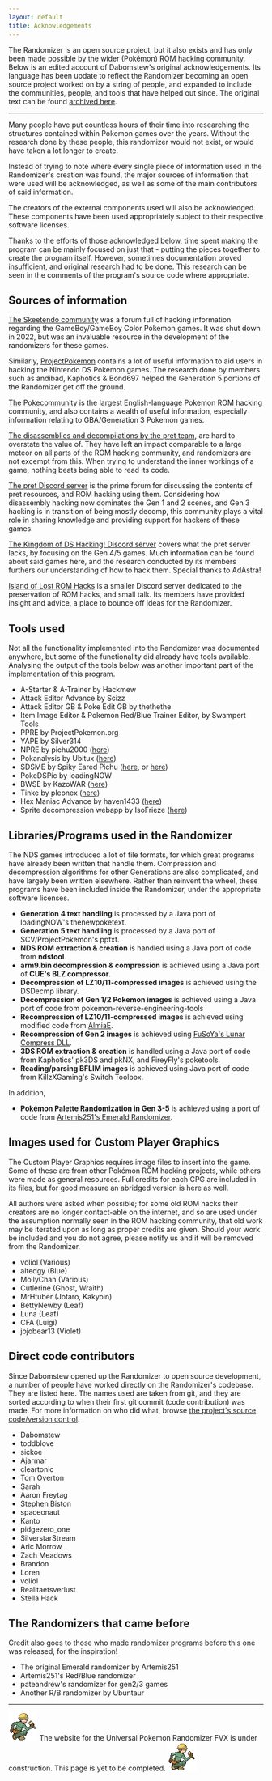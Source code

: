 ```yaml
---
layout: default
title: Acknowledgements
---
```


The Randomizer is an open source project, but it also exists and has only been made possible by the wider (Pokémon) ROM hacking community. Below is an edited account of Dabomstew's original acknowledgements. Its language has been update to reflect the Randomizer becoming an open source project worked on by a string of people, and expanded to include the communities, people, and tools that have helped out since. The original text can be found [archived here](https://web.archive.org/web/20240110170403/https://pokehacks.dabomstew.com/randomizer/acks.php).

---

Many people have put countless hours of their time into researching the structures contained within Pokemon games over the years. Without the research done by these people, this randomizer would not exist, or would have taken a lot longer to create.

Instead of trying to note where every single piece of information used in the Randomizer's creation was found, the major sources of information that were used will be acknowledged, as well as some of the main contributors of said information.

The creators of the external components used will also be acknowledged. These components have been used appropriately subject to their respective software licenses.

Thanks to the efforts of those acknowledged below, time spent making the program can be mainly focused on just that - putting the pieces together to create the program itself. However, sometimes documentation proved insufficient, and original research had to be done. This research can be seen in the comments of the program's source code where appropriate.

## Sources of information

[The Skeetendo community](https://web.archive.org/web/20220929151130/https://hax.iimarckus.org/topic/8058/) was a forum full of hacking information regarding the GameBoy/GameBoy Color Pokemon games. It was shut down in 2022, but was an invaluable resource in the development of the randomizers for these games.

Similarly, [ProjectPokemon](https://projectpokemon.org/) contains a lot of useful information to aid users in hacking the Nintendo DS Pokemon games. The research done by members such as andibad, Kaphotics & Bond697 helped the Generation 5 portions of the Randomizer get off the ground.

[The Pokecommunity](https://www.pokecommunity.com/) is the largest English-language Pokemon ROM hacking community, and also contains a wealth of useful information, especially information relating to GBA/Generation 3 Pokemon games.

[The disassemblies and decompilations by the pret team](https://pret.github.io/), are hard to overstate the value of. They have left an impact comparable to a large meteor on all parts of the ROM hacking community, and randomizers are not excempt from this. When trying to understand the inner workings of a game, nothing beats being able to read its code. 

[The pret Discord server](https://discord.com/invite/d5dubZ3) is the prime forum for discussing the contents of pret resources, and ROM hacking using them. Considering how disassembly hacking now dominates the Gen 1 and 2 scenes, and Gen 3 hacking is in transition of being mostly decomp, this community plays a vital role in sharing knowledge and providing support for hackers of these games.

[The Kingdom of DS Hacking! Discord server](https://discord.com/invite/m4XcSTB4ga) covers what the pret server lacks, by focusing on the Gen 4/5 games. Much information can be found about said games here, and the research conducted by its members furthers our understanding of how to hack them. Special thanks to AdAstra!

[Island of Lost ROM Hacks](https://discord.gg/NrPDYB2mtW) is a smaller Discord server dedicated to the preservation of ROM hacks, and small talk. Its members have provided insight and advice, a place to bounce off ideas for the Randomizer.

## Tools used

Not all the functionality implemented into the Randomizer was documented anywhere, but some of the functionality did already have tools available. Analysing the output of the tools below was another important part of the implementation of this program.

- A-Starter & A-Trainer by Hackmew
- Attack Editor Advance by Scizz
- Attack Editor GB & Poke Edit GB by thethethe
- Item Image Editor & Pokemon Red/Blue Trainer Editor, by Swampert Tools
- PPRE by ProjectPokemon.org
- YAPE by Silver314
- NPRE by pichu2000 ([here](https://code.google.com/archive/p/nintendo-pokemon-rom-editor/))
- Pokanalysis by Ubitux ([here](https://github.com/ubitux/pokanalysis))
- SDSME by Spiky Eared Pichu ([here](https://projectpokemon.org/home/files/file/2099-spikys-ds-map-editor-sdsme/), or [here](https://github.com/Skareeg/SDSME))
- PokeDSPic by loadingNOW
- BWSE by KazoWAR ([here](https://projectpokemon.org/home/forums/topic/13424-kazos-bw-tools/))
- Tinke by pleonex ([here](https://github.com/pleonex/tinke))
- Hex Maniac Advance by haven1433 ([here](https://github.com/haven1433/HexManiacAdvance))
- Sprite decompression webapp by IsoFrieze ([here](https://rgmechex.com/tech/gen1decompress.html)) 

## Libraries/Programs used in the Randomizer

The NDS games introduced a lot of file formats, for which great programs have already been written that handle them. Compression and decompression algorithms for other Generations are also complicated, and have largely been written elsewhere. Rather than reinvent the wheel, these programs have been included inside the Randomizer, under the appropriate software licenses.

- **Generation 4 text handling** is processed by a Java port of loadingNOW's thenewpoketext.
- **Generation 5 text handling** is processed by a Java port of SCV/ProjectPokemon's pptxt.
- **NDS ROM extraction & creation** is handled using a Java port of code from **ndstool**.
- **arm9.bin decompression & compression** is achieved using a Java port of **CUE's BLZ compressor**.
- **Decompression of LZ10/11-compressed images** is achieved using the DSDecmp library.
- **Decompression of Gen 1/2 Pokemon images** is achieved using a Java port of code from pokemon-reverse-engineering-tools
- **Recompression of LZ10/11-compressed images** is achieved using modified code from [AlmiaE](https://github.com/SunakazeKun/AlmiaE).
- **Recompression of Gen 2 images** is achieved using [FuSoYa's Lunar Compress DLL](https://fusoya.eludevisibility.org/lc/index.html). 
- **3DS ROM extraction & creation** is handled using a Java port of code from Kaphotics' pk3DS and pkNX, and FireyFly's poketools.
- **Reading/parsing BFLIM images** is achieved using Java port of code from KillzXGaming's Switch Toolbox.  

In addition,

- **Pokémon Palette Randomization in Gen 3-5** is achieved using a port of code from [Artemis251's Emerald Randomizer](http://artemis251.fobby.net/downloads/emerald/).

## Images used for Custom Player Graphics

The Custom Player Graphics requires image files to insert into the game. Some of these are from other Pokémon ROM hacking projects, while others were made as general resources. Full credits for each CPG are included in its files, but for good measure an abridged version is here as well. 

All authors were asked when possible; for some old ROM hacks their creators are no longer contact-able on the internet, and so are used under the assumption normally seen in the ROM hacking community, that old work may be iterated upon as long as proper credits are given. Should your work be included and you do not agree, please notify us and it will be removed from the Randomizer.

- voliol (Various)
- altedgy (Blue)
- MollyChan (Various)
- Cutlerine (Ghost, Wraith)
- MrHtuber (Jotaro, Kakyoin)
- BettyNewby (Leaf)
- Luna (Leaf)
- CFA (Luigi)
- jojobear13 (Violet)

## Direct code contributors

Since Dabomstew opened up the Randomizer to open source development, a number of people have worked directly on the Randomizer's codebase. They are listed here. The names used are taken from git, and they are sorted according to when their first git commit (code contribution) was made. For more information on who did what, browse [the project's source code/version control](https://github.com/upr-fvx/universal-pokemon-randomizer-fvx).

- Dabomstew 
- toddblove 
- sickoe 
- Ajarmar 
- cleartonic 
- Tom Overton 
- Sarah 
- Aaron Freytag 
- Stephen Biston 
- spaceonaut
- Kanto 
- pidgezero_one
- SilverstarStream 
- Aric Morrow 
- Zach Meadows 
- Brandon 
- Loren
- voliol
- Realitaetsverlust 
- Stella Hack 

<!--- "Randomizer" is intentionally capitalized in this subheading. Normally on this website it is only capitalized while referring to the UPR, while the concept or randomizers is not. However, here we are paying respects and thus following the "capitalization means respect" principle. Plus Dabomstew capitalized it this way lol.-->
## The Randomizers that came before 

Credit also goes to those who made randomizer programs before this one was released, for the inspiration!

- The original Emerald randomizer by Artemis251
- Artemis251's Red/Blue randomizer
- pateandrew's randomizer for gen2/3 games
- Another R/B randomizer by Ubuntaur

---

![pixel art depicting a worker in a hard hat holding a wrench](assets/images/under_construction.png) The website for the Universal Pokemon Randomizer FVX is under construction. This page is yet to be completed. ![pixel art depicting a worker in a hard hat holding a wrench](assets/images/under_construction.png)